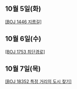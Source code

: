 ## 10월 5일(화)

[[BOJ 1446 지름길]](https://www.acmicpc.net/problem/1446)

## 10월 6일(수)

[[BOJ 1753 최단경로]](https://www.acmicpc.net/problem/1753)

## 10월 7일(목)

[[BOJ 18352 특정 거리의 도시 찾기]](https://www.acmicpc.net/problem/18352)
